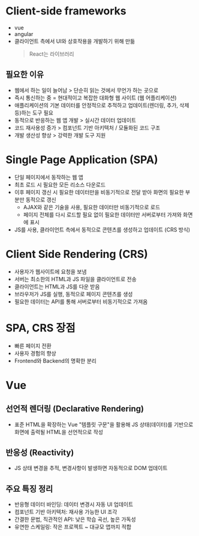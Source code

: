 # Client-side frameworks

- vue
- angular
- 클라이언트 측에서 UI와 상호작용을 개발하기 위해 만듦
  > React는 라이브러리

## 필요한 이유

- 웹에서 하는 일이 늘어남 > 단순히 읽는 것에서 무언가 하는 곳으로
- 즉시 통신하는 중 = 현대적이고 복잡한 대화형 웹 사이트 (웹 어플리케이션)
- 애플리케이션의 기본 데이터를 안정적으로 추적하고 업데이트(렌더링, 추가, 삭제 등)하는 도구 필요
- 동적으로 반응하는 웹 앱 개발 > 실시간 데이터 업데이트
- 코드 재사용성 증가 > 컴포넌트 기반 아키텍처 / 모듈화된 코드 구조
- 개발 생산성 향상 > 강력한 개발 도구 지원

# Single Page Application (SPA)

- 단일 페이지에서 동작하는 웹 앱
- 최초 로드 시 필요한 모든 리소스 다운로드
- 이후 페이지 갱신 시 필요한 데이터만을 비동기적으로 전달 받아 화면의 필요한 부분만 동적으로 갱신
  - AJAX와 같은 기술을 사용, 필요한 데이터만 비동기적으로 로드
  - 페이지 전체를 다시 로드할 필요 없이 필요한 데이터만 서버로부터 가져와 화면에 표시
- JS를 사용, 클라이언트 측에서 동적으로 콘텐츠를 생성하고 업데이트 (CRS 방식)

# Client Side Rendering (CRS)

- 사용자가 웹사이트에 요청을 보냄
- 서버는 최소한의 HTML과 JS 파일을 클라이언트로 전송
- 클라이언트는 HTML과 JS를 다운 받음
- 브라우저가 JS를 실행, 동적으로 페이지 콘텐츠를 생성
- 필요한 데이터는 API를 통해 서버로부터 비동기적으로 가져옴

# SPA, CRS 장점

- 빠른 페이지 전환
- 사용자 경험의 향상
- Frontend와 Backend의 명확한 분리

# Vue
## 선언적 렌더링 (Declarative Rendering)
- 표준 HTML을 확장하는 Vue "템플릿 구문"을 활용해 JS 상태(데이터)를 기반으로 화면에 출력될 HTML을 선언적으로 작성
## 반응성 (Reactivity)
- JS 상태 변경을 추적, 변경사항이 발생하면 자동적으로 DOM 업데이트

## 주요 특징 정리
- 반응형 데이터 바인딩: 데이터 변경시 자동 UI 업데이트
- 컴포넌트 기반 아키텍처: 재사용 가능한 UI 조각
- 간결한 문법, 직관적인 API: 낮은 학습 곡선, 높은 가독성
- 유연한 스케일링: 작은 프로젝트 ~ 대규모 앱까지 적합